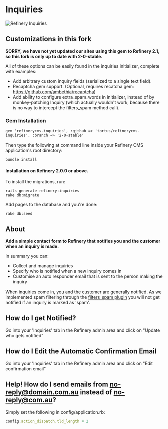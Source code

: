 # Inquiries

![Refinery Inquiries](http://refinerycms.com/system/images/BAhbBlsHOgZmSSIqMjAxMS8wNS8wMS8wNF81MF8wMV81MDlfaW5xdWlyaWVzLnBuZwY6BkVU/inquiries.png)

## Customizations in this fork

**SORRY, we have not yet updated our sites using this gem to Refinery 2.1, so this fork is only up to date with 2-0-stable.**

All of these options can be easily found in the inquiries initializer, complete with examples:

* Add arbitrary custom inquiry fields (serialized to a single text field).
* Recaptcha gem support. (Optional, requires recatcha gem: https://github.com/ambethia/recaptcha)
* Add ability to configure extra_spam_words in initializer, instead of by monkey-patching Inquiry (which actually wouldn't work, because there is no way to intercept the filters_spam method call).

### Gem Installation

    gem 'refinerycms-inquiries', :github => 'tortus/refinerycms-inquiries', :branch => '2-0-stable'

Then type the following at command line inside your Refinery CMS application's root directory:

    bundle install

#### Installation on Refinery 2.0.0 or above.

To install the migrations, run:

    rails generate refinery:inquiries
    rake db:migrate
    
Add pages to the database and you're done:

    rake db:seed

## About

__Add a simple contact form to Refinery that notifies you and the customer when an inquiry is made.__

In summary you can:

* Collect and manage inquiries
* Specify who is notified when a new inquiry comes in
* Customise an auto responder email that is sent to the person making the inquiry

When inquiries come in, you and the customer are generally notified. As we implemented spam filtering through the [filters_spam plugin](https://github.com/resolve/filters_spam#readme) you will not get notified if an inquiry is marked as 'spam'.

## How do I get Notified?

Go into your 'Inquiries' tab in the Refinery admin area and click on "Update who gets notified"

## How do I Edit the Automatic Confirmation Email

Go into your 'Inquiries' tab in the Refinery admin area and click on "Edit confirmation email"

## Help! How do I send emails from no-reply@domain.com.au instead of no-reply@com.au?

Simply set the following in config/application.rb:

```ruby
config.action_dispatch.tld_length = 2
```
